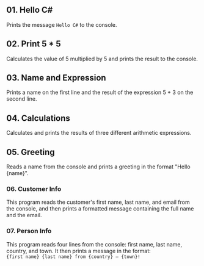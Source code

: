## 01. Hello C#
Prints the message `Hello C#` to the console.

## 02. Print 5 * 5
Calculates the value of 5 multiplied by 5 and prints the result to the console.

## 03. Name and Expression
Prints a name on the first line and the result of the expression 5 + 3 on the second line.

## 04. Calculations  
Calculates and prints the results of three different arithmetic expressions.

## 05. Greeting  
Reads a name from the console and prints a greeting in the format "Hello {name}".

### 06. Customer Info  
This program reads the customer's first name, last name, and email from the console, and then prints a formatted message containing the full name and the email.

### 07. Person Info  
This program reads four lines from the console: first name, last name, country, and town. It then prints a message in the format:  
`{first name} {last name} from {country} – {town}!`
